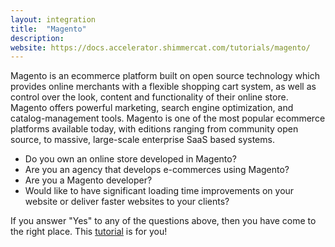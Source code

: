 ```yaml
---
layout: integration
title:  "Magento"
description:
website: https://docs.accelerator.shimmercat.com/tutorials/magento/
---
```

Magento is an ecommerce platform built on open source technology which provides online merchants with a flexible shopping cart system, as well as control over the look, content and functionality of their online store. Magento offers powerful marketing, search engine optimization, and catalog-management tools. Magento is one of the most popular ecommerce platforms available today, with editions ranging from community open source, to massive, large-scale enterprise SaaS based systems.

* Do you own an online store developed in Magento?
* Are you an agency that develops e-commerces using Magento?
* Are you a Magento developer?
* Would like to have significant loading time improvements on your website or deliver faster websites to your clients?

If you answer "Yes" to any of the questions above, then you have come to the right place. This <a href="https://docs.accelerator.shimmercat.com/tutorials/magento/" target="_blank">tutorial</a> is for you!